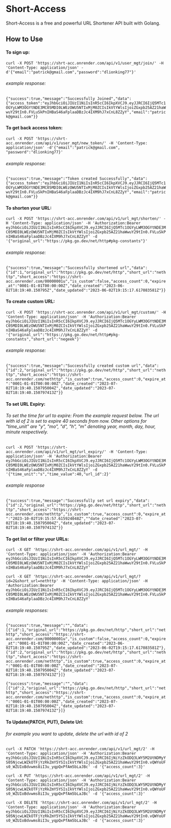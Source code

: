 # Short-Access 

Short-Access is a free and powerful URL Shortener API built with Golang.

## How to Use
#### To sign up:
`curl -X POST 'https://shrt-acc.onrender.com/api/v1/user_mgt/join/' -H 'Content-Type: application/json' -d'{"email":"patrick@gmail.com","password":"dlionking77"}'`

###### example response: 
`{"success":true,"message":"Successfully Joined","data":{"access_token":"eyJhbGciOiJIUzI1NiIsInR5cCI6IkpXVCJ9.eyJJRCI6IjQ5MTc1OGYyLWM3OGYtNDE3MC05MDI0LWEzOWU5NTIxMjM0ZCIsIkVtYWlsIjoiZGxpb25AZ21haWwuY29tIn0.FVLuSkPnIHBaS46aFplaaDBzJc4IXM9hJ7xCnL8ZZyY","email":"patrick@gmail.com"}}`



#### To get back access token:
`curl -X POST 'https://shrt-acc.onrender.com/api/v1/user_mgt/new_token/' -H 'Content-Type: application/json' -d'{"email":"patrick@gmail.com", "password":"dlionking77}'`

###### example response:
`{"success":true,"message":"Token created Successfully","data":{"access_token":"eyJhbGciOiJIUzI1NiIsInR5cCI6IkpXVCJ9.eyJJRCI6IjQ5MTc1OGYyLWM3OGYtNDE3MC05MDI0LWEzOWU5NTIxMjM0ZCIsIkVtYWlsIjoiZGxpb25AZ21haWwuY29tIn0.FVLuSkPnIHBaS46aFplaaDBzJc4IXM9hJ7xCnL8ZZyY","email":"patrick@gmail.com"}}`



#### To shorten your URL: 
`curl -X POST 'https://shrt-acc.onrender.com/api/v1/url_mgt/shorten/' -H 'Content-Type: application/json' -H 'Authorization:Bearer eyJhbGciOiJIUzI1NiIsInR5cCI6IkpXVCJ9.eyJJRCI6IjQ5MTc1OGYyLWM3OGYtNDE3MC05MDI0LWEzOWU5NTIxMjM0ZCIsIkVtYWlsIjoiZGxpb25AZ21haWwuY29tIn0.FVLuSkPnIHBaS46aFplaaDBzJc4IXM9hJ7xCnL8ZZyY' -d '{"original_url":"https://pkg.go.dev/net/http#pkg-constants"}'`

###### example response: 
`{"success":true,"message":"Successfully shortened url","data":{"id":1,"original_url":"https://pkg.go.dev/net/http","short_url":"nethttp","short_access":"https://shrt-acc.onrender.com/00000001u","is_custom":false,"access_count":0,"expire_at":"0001-01-01T00:00:00Z","date_created":"2023-06-02T18:19:40.150795Z","date_updated":"2023-06-02T19:15:17.617083581Z"}}`



#### To create custom URL: 
`curl -X POST 'https://shrt-acc.onrender.com/api/v1/url_mgt/custom/' -H 'Content-Type: application/json' -H 'Authorization:Bearer eyJhbGciOiJIUzI1NiIsInR5cCI6IkpXVCJ9.eyJJRCI6IjQ5MTc1OGYyLWM3OGYtNDE3MC05MDI0LWEzOWU5NTIxMjM0ZCIsIkVtYWlsIjoiZGxpb25AZ21haWwuY29tIn0.FVLuSkPnIHBaS46aFplaaDBzJc4IXM9hJ7xCnL8ZZyY' -d '{"original_url":"https://pkg.go.dev/net/http#pkg-constants","short_url":"negeek"}'`

###### example response: 
`{"success":true,"message":"Successfully created custom url","data":{"id":2,"original_url":"https://pkg.go.dev/net/http","short_url":"nethttp","short_access":"https://shrt-acc.onrender.com/nethttp","is_custom":true,"access_count":0,"expire_at":"0001-01-01T00:00:00Z","date_created":"2023-07-02T18:19:40.150795004Z","date_updated":"2023-07-02T18:19:40.150797413Z"}}`



#### To set URL Expiry:
###### To set the time for url to expire: From the example request below. The url with id of 2 is set to expire 40 seconds from now. Other options for "time_unit" are "y", "mo", "d", "h", "m" denoting year, month, day, hour, minute  respectively.
`curl -X POST 'https://shrt-acc.onrender.com/api/v1/url_mgt/url_expiry/' -H 'Content-Type: application/json' -H 'Authorization:Bearer eyJhbGciOiJIUzI1NiIsInR5cCI6IkpXVCJ9.eyJJRCI6IjQ5MTc1OGYyLWM3OGYtNDE3MC05MDI0LWEzOWU5NTIxMjM0ZCIsIkVtYWlsIjoiZGxpb25AZ21haWwuY29tIn0.FVLuSkPnIHBaS46aFplaaDBzJc4IXM9hJ7xCnL8ZZyY' -d '{"time_unit":"s","time_value":40,"url_id":2}'`

###### example response
`{"success":true,"message":"Successfully set url expiry","data":{"id":2,"original_url":"https://pkg.go.dev/net/http","short_url":"nethttp","short_access":"https://shrt-acc.onrender.com/nethttp","is_custom":true,"access_count":0,"expire_at":"2023-10-02T19:15:57.615924048Z",""date_created":"2023-07-02T18:19:40.150795004Z","date_updated":"2023-07-02T18:19:40.150797413Z"}}`



#### To get list or filter your URLs: 
`curl -X GET 'https://shrt-acc.onrender.com/api/v1/url_mgt/' -H 'Content-Type: application/json' -H 'Authorization:Bearer eyJhbGciOiJIUzI1NiIsInR5cCI6IkpXVCJ9.eyJJRCI6IjQ5MTc1OGYyLWM3OGYtNDE3MC05MDI0LWEzOWU5NTIxMjM0ZCIsIkVtYWlsIjoiZGxpb25AZ21haWwuY29tIn0.FVLuSkPnIHBaS46aFplaaDBzJc4IXM9hJ7xCnL8ZZyY'`

`curl -X GET 'https://shrt-acc.onrender.com/api/v1/url_mgt/?id=2&short_url=nethttp' -H 'Content-Type: application/json' -H 'Authorization:Bearer eyJhbGciOiJIUzI1NiIsInR5cCI6IkpXVCJ9.eyJJRCI6IjQ5MTc1OGYyLWM3OGYtNDE3MC05MDI0LWEzOWU5NTIxMjM0ZCIsIkVtYWlsIjoiZGxpb25AZ21haWwuY29tIn0.FVLuSkPnIHBaS46aFplaaDBzJc4IXM9hJ7xCnL8ZZyY'`

###### example responses:
`{"success":true,"message":"","data":[{"id":1,"original_url":"https://pkg.go.dev/net/http","short_url":"nethttp","short_access":"https://shrt-acc.onrender.com/00000001u","is_custom":false,"access_count":0,"expire_at":"0001-01-01T00:00:00Z","date_created":"2023-06-02T18:19:40.150795Z","date_updated":"2023-06-02T19:15:17.617083581Z"},{"id":2,"original_url":"https://pkg.go.dev/net/http","short_url":"nethttp","short_access":"https://shrt-acc.onrender.com/nethttp","is_custom":true,"access_count":0,"expire_at":"0001-01-01T00:00:00Z","date_created":"2023-07-02T18:19:40.150795004Z","date_updated":"2023-07-02T18:19:40.150797413Z"}]}`

`{"success":true,"message":"","data":[{"id":2,"original_url":"https://pkg.go.dev/net/http","short_url":"nethttp","short_access":"https://shrt-acc.onrender.com/nethttp","is_custom":true,"access_count":0,"expire_at":"0001-01-01T00:00:00Z","date_created":"2023-07-02T18:19:40.150795004Z","date_updated":"2023-07-02T18:19:40.150797413Z"}]}`



#### To Update(PATCH, PUT), Delete Url:
###### for example you want to update, delete the url with id of 2
`curl -X PATCH 'https://shrt-acc.onrender.com/api/v1/url_mgt/2' -H 'Content-Type: application/json' -H 'Authorization:Bearer eyJhbGciOiJIUzI1NiIsInR5cCI6IkpXVCJ9.eyJJRCI6IjNiYzZkODQ3LWY5M2UtNDMyYS05NjcwLWZkOTFjYzRkZmY5YSIsIkVtYWlsIjoiZGxpb25AZ21haWwuY29tIn0.vQWYoUFs0_WZUIoBdvwms8iI3u_yqpQxPfAm5bLaJBc' -d '{"access_count":3}'`

`curl -X PUT 'https://shrt-acc.onrender.com/api/v1/url_mgt/2' -H 'Content-Type: application/json' -H 'Authorization:Bearer eyJhbGciOiJIUzI1NiIsInR5cCI6IkpXVCJ9.eyJJRCI6IjNiYzZkODQ3LWY5M2UtNDMyYS05NjcwLWZkOTFjYzRkZmY5YSIsIkVtYWlsIjoiZGxpb25AZ21haWwuY29tIn0.vQWYoUFs0_WZUIoBdvwms8iI3u_yqpQxPfAm5bLaJBc' -d '{"access_count":3}'`

`curl -X DELETE 'https://shrt-acc.onrender.com/api/v1/url_mgt/2' -H 'Content-Type: application/json' -H 'Authorization:Bearer eyJhbGciOiJIUzI1NiIsInR5cCI6IkpXVCJ9.eyJJRCI6IjNiYzZkODQ3LWY5M2UtNDMyYS05NjcwLWZkOTFjYzRkZmY5YSIsIkVtYWlsIjoiZGxpb25AZ21haWwuY29tIn0.vQWYoUFs0_WZUIoBdvwms8iI3u_yqpQxPfAm5bLaJBc' -d '{"access_count":3}'`



